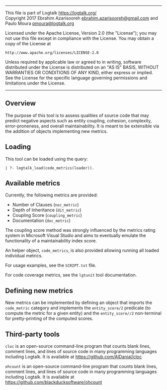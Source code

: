 ________________________________________________________________________

This file is part of Logtalk <https://logtalk.org/>  
Copyright 2017 Ebrahim Azarisooreh <ebrahim.azarisooreh@gmail.com> and  
Paulo Moura <pmoura@logtalk.org>

Licensed under the Apache License, Version 2.0 (the "License");
you may not use this file except in compliance with the License.
You may obtain a copy of the License at

	http://www.apache.org/licenses/LICENSE-2.0

Unless required by applicable law or agreed to in writing, software
distributed under the License is distributed on an "AS IS" BASIS,
WITHOUT WARRANTIES OR CONDITIONS OF ANY KIND, either express or implied.
See the License for the specific language governing permissions and
limitations under the License.
________________________________________________________________________


Overview
--------

The purpose of this tool is to assess qualities of source code that may
predict negative aspects such as entity coupling, cohesion, complexity,
error-proneness, and overall maintainability. It is meant to be extensible
via the addition of objects implementing new metrics.


Loading
-------

This tool can be loaded using the query:

	| ?- logtalk_load(code_metrics(loader)).


Available metrics
-----------------

Currently, the following metrics are provided:

- Number of Clauses (`noc_metric`)
- Depth of Inheritance (`dit_metric`)
- Coupling Score (`coupling_metric`)
- Documentation (`doc_metric`)

The coupling score method was strongly influenced by the metrics rating
system in Microsoft Visual Studio and aims to eventually emulate the
functionality of a maintainability index score.

An helper object, `code_metrics`, is also provided allowing running all
loaded individual metrics.

For usage examples, see the `SCRIPT.txt` file.

For code coverage metrics, see the `lgtunit` tool documentation.


Defining new metrics
--------------------

New metrics can be implemented by defining an object that imports the
`code_metric` category and implements the `entity_score/2` predicate
(to compute the metric for a given entity) and the `entity_score//2`
non-terminal for pretty-printing of the computed scores.


Third-party tools
-----------------

`cloc` is an open-source command-line program that counts blank lines, comment
lines, and lines of source code in many programming languages including Logtalk.
It is available at https://github.com/AlDanial/cloc

`ohcount` is an open-source command-line program that counts blank lines, comment
lines, and lines of source code in many programming languages including Logtalk.
It is available at https://github.com/blackducksoftware/ohcount
